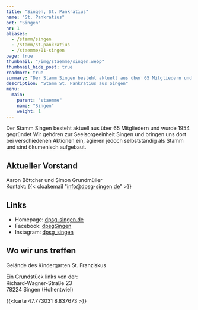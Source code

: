 ```yaml
---
title: "Singen, St. Pankratius"
name: "St. Pankratius"
ort: "Singen"
nr: 1
aliases:
  - /stamm/singen
  - /stamm/st-pankratius
  - /staemme/01-singen
page: true
thumbnail: "/img/staemme/singen.webp"
thumbnail_hide_post: true
readmore: true
summary: "Der Stamm Singen besteht aktuell aus über 65 Mitgliedern und wurde 1954 gegründet Wir gehören zur Seelsorgeeinheit Singen und bringen uns dort bei verschiedenen Aktionen ein, agieren jedoch selbstständig als Stamm und sind ökumenisch aufgebaut. Homepage: dpsg-singen.de | Facebook: dpsgSingen | Instagram: dpsg_singen"
description: "Stamm St. Pankratius aus Singen"
menu:
  main:
    parent: "staemme"
    name: "Singen"
    weight: 1
---
```


Der Stamm Singen besteht aktuell aus über 65 Mitgliedern und wurde 1954 gegründet Wir gehören zur Seelsorgeeinheit Singen und bringen uns dort bei verschiedenen Aktionen ein, agieren jedoch selbstständig als Stamm und sind ökumenisch aufgebaut. 

## Aktueller Vorstand

Aaron Böttcher und Simon Grundmüller  
Kontakt: {{< cloakemail "info@dpsg-singen.de" >}}

## Links

* Homepage: [dpsg-singen.de](https://dpsg-singen.de/)
* Facebook: [dpsgSingen](https://www.facebook.com/dpsgSingen/)
* Instagram: [dpsg_singen](https://www.instagram.com/dpsg_singen/)

## Wo wir uns treffen

Gelände des Kindergarten St. Franziskus

Ein Grundstück links von der:  
Richard-Wagner-Straße 23  
78224 Singen (Hohentwiel)

{{<karte 47.773031 8.837673 >}}
